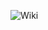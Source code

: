 ![Wiki](https://github.com/MahmoudIbrahims/MindMap_WiKI/assets/121377479/2c86afe4-4bd2-4381-9b7e-cf253443bfd2)
